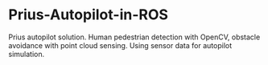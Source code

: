 # Prius-Autopilot-in-ROS
Prius autopilot solution. Human pedestrian detection with OpenCV, obstacle avoidance with point cloud sensing. Using sensor data for autopilot simulation.
